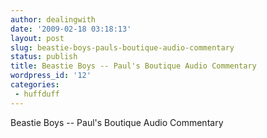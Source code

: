 ```yaml
---
author: dealingwith
date: '2009-02-18 03:18:13'
layout: post
slug: beastie-boys-pauls-boutique-audio-commentary
status: publish
title: Beastie Boys -- Paul's Boutique Audio Commentary
wordpress_id: '12'
categories:
 - huffduff
---
```


Beastie Boys -- Paul's Boutique Audio Commentary

